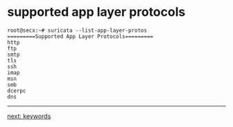 # supported app layer protocols

```
root@secx:~# suricata --list-app-layer-protos
=========Supported App Layer Protocols=========
http
ftp
smtp
tls
ssh
imap
msn
smb
dcerpc
dns
```

----

[next: keywords](/suricata/day_intro/keywords.md)
